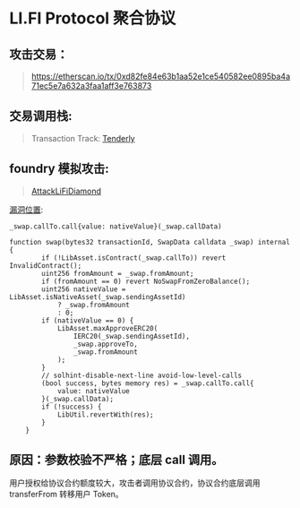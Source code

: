 # LI.FI Protocol 聚合协议

## 攻击交易：

> https://etherscan.io/tx/0xd82fe84e63b1aa52e1ce540582ee0895ba4a71ec5e7a632a3faa1aff3e763873

## 交易调用栈:

> Transaction Track: [Tenderly](https://dashboard.tenderly.co/tx/mainnet/0xd82fe84e63b1aa52e1ce540582ee0895ba4a71ec5e7a632a3faa1aff3e763873)

## foundry 模拟攻击:

> [AttackLiFiDiamond](../contracts/test/LiFiDiamond/LiFiDiamondChallenge.t.sol)

[漏洞位置](https://etherscan.io/address/0xf28A352377663cA134bd27B582b1a9A4dad7e534#code#F3#L60):

`_swap.callTo.call{value: nativeValue}(_swap.callData)`

```solidity
function swap(bytes32 transactionId, SwapData calldata _swap) internal {
        if (!LibAsset.isContract(_swap.callTo)) revert InvalidContract();
        uint256 fromAmount = _swap.fromAmount;
        if (fromAmount == 0) revert NoSwapFromZeroBalance();
        uint256 nativeValue = LibAsset.isNativeAsset(_swap.sendingAssetId)
            ? _swap.fromAmount
            : 0;
        if (nativeValue == 0) {
            LibAsset.maxApproveERC20(
                IERC20(_swap.sendingAssetId),
                _swap.approveTo,
                _swap.fromAmount
            );
        }
        // solhint-disable-next-line avoid-low-level-calls
        (bool success, bytes memory res) = _swap.callTo.call{
            value: nativeValue
        }(_swap.callData);
        if (!success) {
            LibUtil.revertWith(res);
        }
    }
```

## 原因：参数校验不严格；底层 call 调用。

用户授权给协议合约额度较大，攻击者调用协议合约，协议合约底层调用 transferFrom 转移用户 Token。
